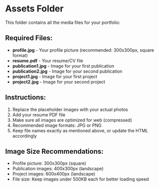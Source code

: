 # Assets Folder

This folder contains all the media files for your portfolio:

## Required Files:
- **profile.jpg** - Your profile picture (recommended: 300x300px, square format)
- **resume.pdf** - Your resume/CV file
- **publication1.jpg** - Image for your first publication
- **publication2.jpg** - Image for your second publication
- **project1.jpg** - Image for your first project
- **project2.jpg** - Image for your second project

## Instructions:
1. Replace the placeholder images with your actual photos
2. Add your resume PDF file
3. Make sure all images are optimized for web (compressed)
4. Recommended image formats: JPG or PNG
5. Keep file names exactly as mentioned above, or update the HTML accordingly

## Image Size Recommendations:
- Profile picture: 300x300px (square)
- Publication images: 400x300px (landscape)
- Project images: 600x400px (landscape)
- File size: Keep images under 500KB each for better loading speed
